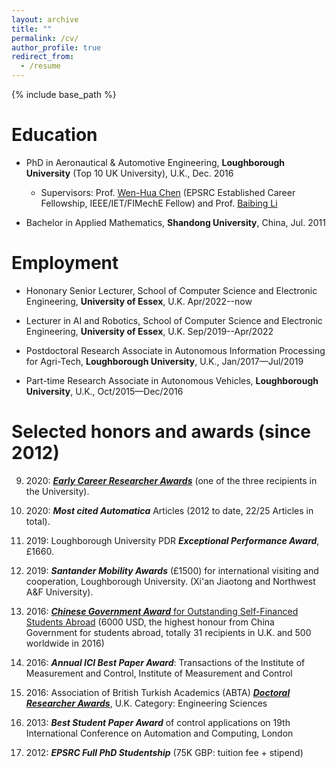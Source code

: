 ```yaml
---
layout: archive
title: ""
permalink: /cv/
author_profile: true
redirect_from:
  - /resume
---
```


{% include base_path %}

Education
======

* PhD in Aeronautical & Automotive Engineering, **Loughborough University** (Top 10 UK University), U.K., Dec. 2016 
  * Supervisors: Prof. [Wen-Hua Chen](https://www.lboro.ac.uk/departments/aae/staff/wen-hua-chen/) (EPSRC Established Career Fellowship, IEEE/IET/FIMechE Fellow) and Prof. [Baibing Li](https://www.lboro.ac.uk/departments/sbe/staff/baibing-li/)

* Bachelor in Applied Mathematics, **Shandong University**, China, Jul. 2011

Employment
======
* Hononary Senior Lecturer, School of Computer Science and Electronic Engineering, **University of Essex**, U.K. Apr/2022--now

* Lecturer in AI and Robotics,  School of Computer Science and Electronic Engineering, **University of Essex**, U.K. Sep/2019--Apr/2022

* Postdoctoral Research Associate in Autonomous Information Processing for Agri-Tech, **Loughborough University**, U.K., Jan/2017—Jul/2019

* Part-time Research Associate in Autonomous Vehicles, **Loughborough University**, U.K., Oct/2015—Dec/2016


Selected honors and awards (since 2012)
======

   9. 2020: [**_Early Career Researcher Awards_**](https://www.essex.ac.uk/research/celebrating-our-researchers/2020) (one of the three recipients in the University).

   8. 2020: **_Most cited Automatica_** Articles (2012 to date, 22/25 Articles in total).

   7. 2019: Loughborough University PDR **_Exceptional Performance Award_**, £1660.

   6. 2019: **_Santander Mobility Awards_** (£1500) for international visiting and cooperation, Loughborough University. (Xi'an Jiaotong and Northwest A&F University).

   5. 2016: [**_Chinese Government Award_** for Outstanding Self-Financed Students Abroad](http://www.chinese-embassy.org.uk/dssghd/2016nian/201605/t20160520_3375996.htm) (6000 USD, the highest honour from China Government for students abroad, totally 31 recipients in U.K. and 500 worldwide in 2016)

   4. 2016: **_Annual ICI Best Paper Award_**: Transactions of the Institute of Measurement and Control, Institute of Measurement and Control

   3. 2016: Association of British Turkish Academics (ABTA) [**_Doctoral Researcher Awards_**](https://www.abtanet.org.uk/events/22), U.K. Category: Engineering Sciences

   2. 2013: **_Best Student Paper Award_** of control applications on 19th International Conference on Automation and Computing, London

   1. 2012: **_EPSRC Full PhD Studentship_** (75K GBP: tuition fee + stipend) 
  
<!---

Publications
======
  <ul>{% for post in site.publications %}
    {% include archive-single-cv.html %}
  {% endfor %}</ul>
  
Talks
======
  <ul>{% for post in site.talks %}
    {% include archive-single-talk-cv.html %}
  {% endfor %}</ul>
  
Teaching
======
  <ul>{% for post in site.teaching %}
    {% include archive-single-cv.html %}
  {% endfor %}</ul>
  
Service and leadership
======
* Currently signed in to 43 different slack teams

-->  
